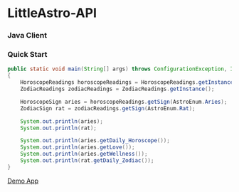 # LittleAstro-API

### Java Client

### Quick Start

```java
public static void main(String[] args) throws ConfigurationException, IOException, InvalidEnumException
{
    HoroscopeReadings horoscopeReadings = HoroscopeReadings.getInstance();
    ZodiacReadings zodiacReadings = ZodiacReadings.getInstance();

    HoroscopeSign aries = horoscopeReadings.getSign(AstroEnum.Aries);
    ZodiacSign rat = zodiacReadings.getSign(AstroEnum.Rat);

    System.out.println(aries);
    System.out.println(rat);

    System.out.println(aries.getDaily_Horoscope());
    System.out.println(aries.getLove());
    System.out.println(aries.getWellness());
    System.out.println(rat.getDaily_Zodiac());
}
```
[Demo App](https://github.com/xiaoerge/LittleAstroGWT)

